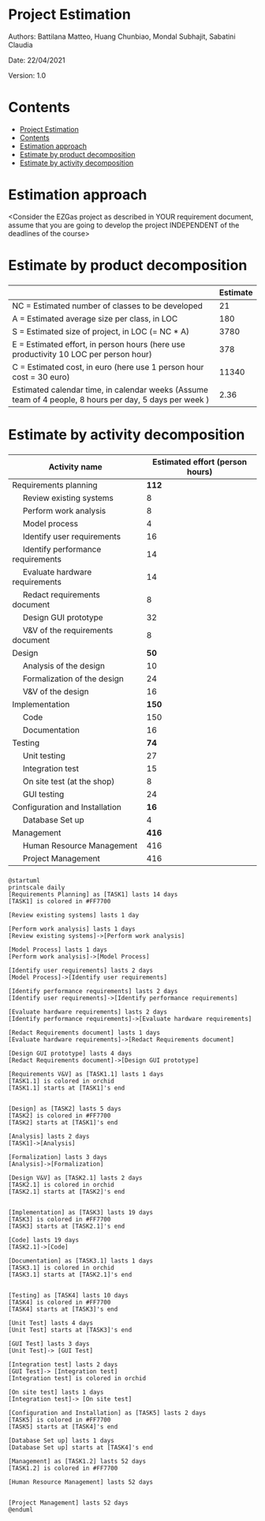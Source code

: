 # Project Estimation  
Authors: Battilana Matteo, Huang Chunbiao, Mondal Subhajit, Sabatini Claudia

Date: 22/04/2021

Version: 1.0
# Contents
- [Project Estimation](#project-estimation)
- [Contents](#contents)
- [Estimation approach](#estimation-approach)
- [Estimate by product decomposition](#estimate-by-product-decomposition)
- [Estimate by activity decomposition](#estimate-by-activity-decomposition)

# Estimation approach
<Consider the EZGas  project as described in YOUR requirement document, assume that you are going to develop the project INDEPENDENT of the deadlines of the course>
# Estimate by product decomposition
###
|             | Estimate                        |             
| ----------- | ------------------------------- |  
| NC =  Estimated number of classes to be developed   |               21          |             
|  A = Estimated average size per class, in LOC       |           180                 |
| S = Estimated size of project, in LOC (= NC * A) | 3780 |   
| E = Estimated effort, in person hours (here use productivity 10 LOC per person hour)  |                378                     |   
| C = Estimated cost, in euro (here use 1 person hour cost = 30 euro) | 11340 |
| Estimated calendar time, in calendar weeks (Assume team of 4 people, 8 hours per day, 5 days per week ) |               2.36     |               
# Estimate by activity decomposition
###
|         Activity name    | Estimated effort (person hours)   |             
| ----------- | ------------------------------- |
| Requirements planning | **112**|
| &nbsp;&nbsp;&nbsp;&nbsp;&nbsp;Review existing systems | 8 |
| &nbsp;&nbsp;&nbsp;&nbsp;&nbsp;Perform work analysis | 8 |
| &nbsp;&nbsp;&nbsp;&nbsp;&nbsp;Model process | 4 |
| &nbsp;&nbsp;&nbsp;&nbsp;&nbsp;Identify user requirements | 16 |
| &nbsp;&nbsp;&nbsp;&nbsp;&nbsp;Identify performance requirements | 14 |
| &nbsp;&nbsp;&nbsp;&nbsp;&nbsp;Evaluate hardware requirements  | 14 |
| &nbsp;&nbsp;&nbsp;&nbsp;&nbsp;Redact requirements document  | 8 |
| &nbsp;&nbsp;&nbsp;&nbsp;&nbsp;Design GUI prototype  | 32 |
| &nbsp;&nbsp;&nbsp;&nbsp;&nbsp;V&V of the requirements document  | 8 |
| Design | **50** |
| &nbsp;&nbsp;&nbsp;&nbsp;&nbsp;Analysis of the design | 10 |
| &nbsp;&nbsp;&nbsp;&nbsp;&nbsp;Formalization of the design | 24 |
| &nbsp;&nbsp;&nbsp;&nbsp;&nbsp;V&V of the design | 16 |
| Implementation | **150** |
| &nbsp;&nbsp;&nbsp;&nbsp;&nbsp;Code | 150 |
| &nbsp;&nbsp;&nbsp;&nbsp;&nbsp;Documentation | 16 |
| Testing | **74** |
| &nbsp;&nbsp;&nbsp;&nbsp;&nbsp;Unit testing | 27  |
| &nbsp;&nbsp;&nbsp;&nbsp;&nbsp;Integration test | 15 |
| &nbsp;&nbsp;&nbsp;&nbsp;&nbsp;On site test (at the shop) | 8 |
| &nbsp;&nbsp;&nbsp;&nbsp;&nbsp;GUI testing | 24 |
| Configuration and Installation | **16** |
| &nbsp;&nbsp;&nbsp;&nbsp;&nbsp;Database Set up |4 |
| Management | **416** |
| &nbsp;&nbsp;&nbsp;&nbsp;&nbsp;Human Resource Management | 416 |
| &nbsp;&nbsp;&nbsp;&nbsp;&nbsp;Project Management| 416 |




###
```plantuml
@startuml
printscale daily
[Requirements Planning] as [TASK1] lasts 14 days
[TASK1] is colored in #FF7700

[Review existing systems] lasts 1 day

[Perform work analysis] lasts 1 days
[Review existing systems]->[Perform work analysis]

[Model Process] lasts 1 days
[Perform work analysis]->[Model Process]

[Identify user requirements] lasts 2 days
[Model Process]->[Identify user requirements]

[Identify performance requirements] lasts 2 days
[Identify user requirements]->[Identify performance requirements]

[Evaluate hardware requirements] lasts 2 days
[Identify performance requirements]->[Evaluate hardware requirements]

[Redact Requirements document] lasts 1 days
[Evaluate hardware requirements]->[Redact Requirements document]

[Design GUI prototype] lasts 4 days
[Redact Requirements document]->[Design GUI prototype]

[Requirements V&V] as [TASK1.1] lasts 1 days
[TASK1.1] is colored in orchid
[TASK1.1] starts at [TASK1]'s end


[Design] as [TASK2] lasts 5 days
[TASK2] is colored in #FF7700
[TASK2] starts at [TASK1]'s end

[Analysis] lasts 2 days
[TASK1]->[Analysis]

[Formalization] lasts 3 days
[Analysis]->[Formalization]

[Design V&V] as [TASK2.1] lasts 2 days
[TASK2.1] is colored in orchid
[TASK2.1] starts at [TASK2]'s end


[Implementation] as [TASK3] lasts 19 days
[TASK3] is colored in #FF7700
[TASK3] starts at [TASK2.1]'s end

[Code] lasts 19 days
[TASK2.1]->[Code]

[Documentation] as [TASK3.1] lasts 1 days
[TASK3.1] is colored in orchid
[TASK3.1] starts at [TASK2.1]'s end


[Testing] as [TASK4] lasts 10 days
[TASK4] is colored in #FF7700
[TASK4] starts at [TASK3]'s end

[Unit Test] lasts 4 days
[Unit Test] starts at [TASK3]'s end

[GUI Test] lasts 3 days
[Unit Test]-> [GUI Test]

[Integration test] lasts 2 days
[GUI Test]-> [Integration test]
[Integration test] is colored in orchid

[On site test] lasts 1 days
[Integration test]-> [On site test]

[Configuration and Installation] as [TASK5] lasts 2 days
[TASK5] is colored in #FF7700
[TASK5] starts at [TASK4]'s end

[Database Set up] lasts 1 days
[Database Set up] starts at [TASK4]'s end

[Management] as [TASK1.2] lasts 52 days
[TASK1.2] is colored in #FF7700

[Human Resource Management] lasts 52 days


[Project Management] lasts 52 days
@enduml
```
